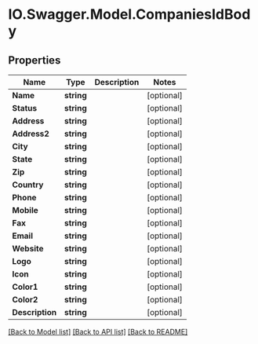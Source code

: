 # IO.Swagger.Model.CompaniesIdBody
## Properties

Name | Type | Description | Notes
------------ | ------------- | ------------- | -------------
**Name** | **string** |  | [optional] 
**Status** | **string** |  | [optional] 
**Address** | **string** |  | [optional] 
**Address2** | **string** |  | [optional] 
**City** | **string** |  | [optional] 
**State** | **string** |  | [optional] 
**Zip** | **string** |  | [optional] 
**Country** | **string** |  | [optional] 
**Phone** | **string** |  | [optional] 
**Mobile** | **string** |  | [optional] 
**Fax** | **string** |  | [optional] 
**Email** | **string** |  | [optional] 
**Website** | **string** |  | [optional] 
**Logo** | **string** |  | [optional] 
**Icon** | **string** |  | [optional] 
**Color1** | **string** |  | [optional] 
**Color2** | **string** |  | [optional] 
**Description** | **string** |  | [optional] 

[[Back to Model list]](../README.md#documentation-for-models) [[Back to API list]](../README.md#documentation-for-api-endpoints) [[Back to README]](../README.md)

